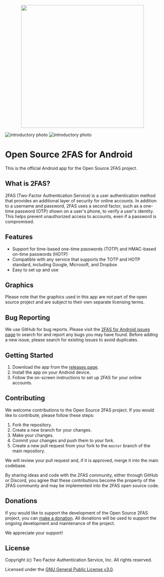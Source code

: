 <center><img src="https://static.2fas.com/images/logo-dark-mode.svg?version=4200cbe91dc8c225b6376894c9138eca" width ="400">
</center>

![introductory photo](https://static.2fas.com/images/free-to-use-img-dark.svg?version=3fa67495cf2415d69df4a6a878fc7898#gh-dark-mode-only)
![introductory photo](https://static.2fas.com/images/free-to-use-img.svg?version=dd2af35ab160069c7070004b7d77031b#gh-light-mode-only)

# Open Source 2FAS for Android

This is the official Android app for the Open Source 2FAS project.

## What is 2FAS?

2FAS (Two-Factor Authentication Service) is a user authentication method that provides an additional layer of security for online accounts. In addition to a username and password, 2FAS uses a second factor, such as a one-time password (OTP) shown on a user's phone, to verify a user's identity. This helps prevent unauthorized access to accounts, even if a password is compromised.

## Features

- Support for time-based one-time passwords (TOTP) and HMAC-based on-time passwords (HOTP)
- Compatible with any service that supports the TOTP and HOTP standard, including Google, Microsoft, and Dropbox
- Easy to set up and use

## Graphics

Please note that the graphics used in this app are not part of the open source project and are subject to their own separate licensing terms.

## Bug Reporting

We use GitHub for bug reports. Please visit the [2FAS for Android issues page](https://github.com/twofas/2fas-android/issues) to search for and report any bugs you may have found. Before adding a new issue, please search for existing issues to avoid duplicates.

## Getting Started

1. Download the app from the [releases page](https://2fas.com).
2. Install the app on your Android device.
3. Follow the on-screen instructions to set up 2FAS for your online accounts.

## Contributing

We welcome contributions to the Open Source 2FAS project. If you would like to contribute, please follow these steps:

1. Fork the repository.
2. Create a new branch for your changes.
3. Make your changes.
4. Commit your changes and push them to your fork.
5. Create a new pull request from your fork to the `master` branch of the main repository.

We will review your pull request and, if it is approved, merge it into the main codebase.

By sharing ideas and code with the 2FAS community, either through GitHub or Discord, you agree that these contributions become the property of the 2FAS community and may be implemented into the 2FAS open source code.

## Donations

If you would like to support the development of the Open Source 2FAS project, you can [make a donation](https://2fas.com/donate). All donations will be used to support the ongoing development and maintenance of the project.

We appreciate your support!

## License

Copyright (c) Two Factor Authentication Service, Inc. All rights reserved.

Licensed under the [GNU General Public License v3.0](https://www.gnu.org/licenses/gpl-3.0.en.html).
